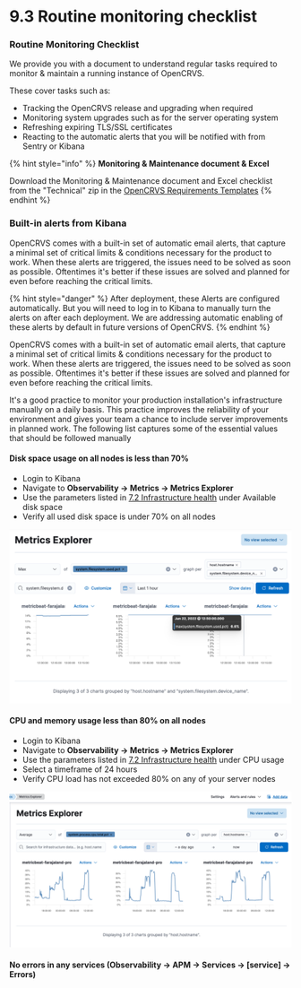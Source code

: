 # 9.3 Routine monitoring checklist

### **Routine Monitoring Checklist**

We provide you with a document to understand regular tasks required to monitor & maintain a running instance of OpenCRVS.

These cover tasks such as:

* Tracking the OpenCRVS release and upgrading when required
* Monitoring system upgrades such as for the server operating system
* Refreshing expiring TLS/SSL certificates
* Reacting to the automatic alerts that you will be notified with from Sentry or Kibana

{% hint style="info" %}
**Monitoring & Maintenance document & Excel**

Download the Monitoring & Maintenance document and Excel checklist from the "Technical" zip in the [OpenCRVS Requirements Templates](https://github.com/opencrvs/opencrvs-core/wiki/Gather-requirements)
{% endhint %}



### **Built-in alerts from Kibana**

OpenCRVS comes with a built-in set of automatic email alerts, that capture a minimal set of critical limits & conditions necessary for the product to work. When these alerts are triggered, the issues need to be solved as soon as possible. Oftentimes it's better if these issues are solved and planned for even before reaching the critical limits.

{% hint style="danger" %}
After deployment, these Alerts are configured automatically.  But you will need to log in to Kibana to manually turn the alerts on after each deployment.  We are addressing automatic enabling of these alerts by default in future versions of OpenCRVS.
{% endhint %}

OpenCRVS comes with a built-in set of automatic email alerts, that capture a minimal set of critical limits & conditions necessary for the product to work. When these alerts are triggered, the issues need to be solved as soon as possible. Oftentimes it's better if these issues are solved and planned for even before reaching the critical limits.

It's a good practice to monitor your production installation's infrastructure manually on a daily basis. This practice improves the reliability of your environment and gives your team a chance to include server improvements in planned work. The following list captures some of the essential values that should be followed manually

#### Disk space usage on all nodes is less than 70%

* Login to Kibana
* Navigate to **Observability -> Metrics -> Metrics Explorer**
* Use the parameters listed in [7.2 Infrastructure health](7.2-infrastructure-health.md) under Available disk space
* Verify all used disk space is under 70% on all nodes

![](<../../.gitbook/assets/image (24).png>)

#### CPU and memory usage less than 80% on all nodes

* Login to Kibana
* Navigate to **Observability -> Metrics -> Metrics Explorer**
* Use the parameters listed in [7.2 Infrastructure health](7.2-infrastructure-health.md) under CPU usage
* Select a timeframe of 24 hours
* Verify CPU load has not exceeded 80% on any of your server nodes

![](<../../.gitbook/assets/image (39).png>)

#### No errors in any services (**Observability -> APM -> Services -> \[service] -> Errors**)
